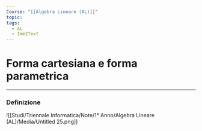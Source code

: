 ```yaml
---
Course: "[[Algebra Lineare (AL)]]"
topic: 
tags:
  - AL
  - Imm2Text
---
```


# Forma cartesiana e forma parametrica
---

### Definizione
![[Studi/Triennale Informatica/Note/1° Anno/Algebra Lineare (AL)/Media/Untitled 25.png]]
